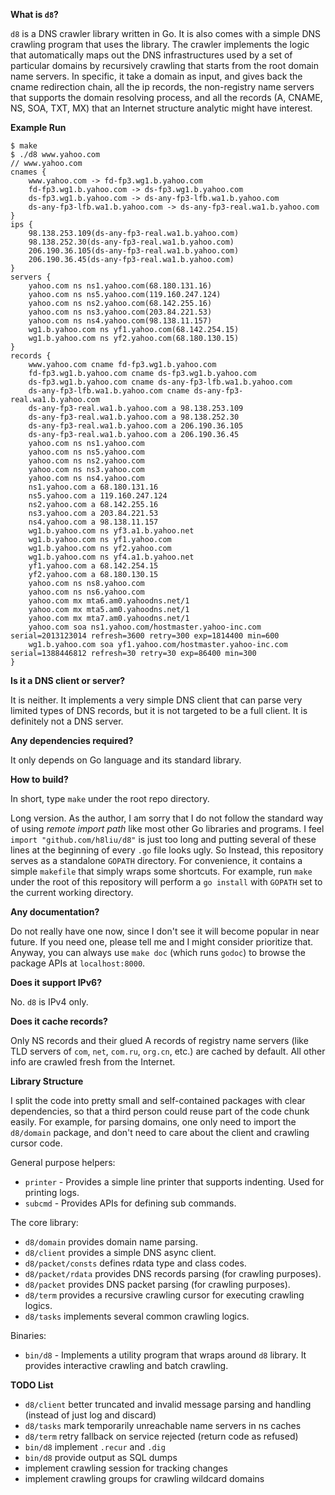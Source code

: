 **What is `d8`?**

`d8` is a DNS crawler library written in Go. It is also comes with a simple DNS
crawling program that uses the library.  The crawler implements the logic that
automatically maps out the DNS infrastructures used by a set of particular
domains by recursively crawling that starts from the root domain name servers.
In specific, it take a domain as input, and gives back the cname redirection
chain, all the ip records, the non-registry name servers that supports the
domain resolving process, and all the records (A, CNAME, NS, SOA, TXT, MX) that
an Internet structure analytic might have interest.

**Example Run**

	$ make
	$ ./d8 www.yahoo.com
	// www.yahoo.com
	cnames {
	    www.yahoo.com -> fd-fp3.wg1.b.yahoo.com
	    fd-fp3.wg1.b.yahoo.com -> ds-fp3.wg1.b.yahoo.com
	    ds-fp3.wg1.b.yahoo.com -> ds-any-fp3-lfb.wa1.b.yahoo.com
	    ds-any-fp3-lfb.wa1.b.yahoo.com -> ds-any-fp3-real.wa1.b.yahoo.com
	}
	ips {
	    98.138.253.109(ds-any-fp3-real.wa1.b.yahoo.com)
	    98.138.252.30(ds-any-fp3-real.wa1.b.yahoo.com)
	    206.190.36.105(ds-any-fp3-real.wa1.b.yahoo.com)
	    206.190.36.45(ds-any-fp3-real.wa1.b.yahoo.com)
	}
	servers {
	    yahoo.com ns ns1.yahoo.com(68.180.131.16)
	    yahoo.com ns ns5.yahoo.com(119.160.247.124)
	    yahoo.com ns ns2.yahoo.com(68.142.255.16)
	    yahoo.com ns ns3.yahoo.com(203.84.221.53)
	    yahoo.com ns ns4.yahoo.com(98.138.11.157)
	    wg1.b.yahoo.com ns yf1.yahoo.com(68.142.254.15)
	    wg1.b.yahoo.com ns yf2.yahoo.com(68.180.130.15)
	}
	records {
	    www.yahoo.com cname fd-fp3.wg1.b.yahoo.com
	    fd-fp3.wg1.b.yahoo.com cname ds-fp3.wg1.b.yahoo.com
	    ds-fp3.wg1.b.yahoo.com cname ds-any-fp3-lfb.wa1.b.yahoo.com
	    ds-any-fp3-lfb.wa1.b.yahoo.com cname ds-any-fp3-real.wa1.b.yahoo.com
	    ds-any-fp3-real.wa1.b.yahoo.com a 98.138.253.109
	    ds-any-fp3-real.wa1.b.yahoo.com a 98.138.252.30
	    ds-any-fp3-real.wa1.b.yahoo.com a 206.190.36.105
	    ds-any-fp3-real.wa1.b.yahoo.com a 206.190.36.45
	    yahoo.com ns ns1.yahoo.com
	    yahoo.com ns ns5.yahoo.com
	    yahoo.com ns ns2.yahoo.com
	    yahoo.com ns ns3.yahoo.com
	    yahoo.com ns ns4.yahoo.com
	    ns1.yahoo.com a 68.180.131.16
	    ns5.yahoo.com a 119.160.247.124
	    ns2.yahoo.com a 68.142.255.16
	    ns3.yahoo.com a 203.84.221.53
	    ns4.yahoo.com a 98.138.11.157
	    wg1.b.yahoo.com ns yf3.a1.b.yahoo.net
	    wg1.b.yahoo.com ns yf1.yahoo.com
	    wg1.b.yahoo.com ns yf2.yahoo.com
	    wg1.b.yahoo.com ns yf4.a1.b.yahoo.net
	    yf1.yahoo.com a 68.142.254.15
	    yf2.yahoo.com a 68.180.130.15
	    yahoo.com ns ns8.yahoo.com
	    yahoo.com ns ns6.yahoo.com
	    yahoo.com mx mta6.am0.yahoodns.net/1
	    yahoo.com mx mta5.am0.yahoodns.net/1
	    yahoo.com mx mta7.am0.yahoodns.net/1
	    yahoo.com soa ns1.yahoo.com/hostmaster.yahoo-inc.com serial=2013123014 refresh=3600 retry=300 exp=1814400 min=600
	    wg1.b.yahoo.com soa yf1.yahoo.com/hostmaster.yahoo-inc.com serial=1388446812 refresh=30 retry=30 exp=86400 min=300
	}

**Is it a DNS client or server?**

It is neither. It implements a very simple DNS client that can parse very
limited types of DNS records, but it is not targeted to be a full client. It is
definitely not a DNS server.

**Any dependencies required?**

It only depends on Go language and its standard library.

**How to build?**

In short, type `make` under the root repo directory.

Long version. As the author, I am sorry that I do not follow the standard way
of using *remote import path* like most other Go libraries and programs.  I feel
`import "github.com/h8liu/d8"` is just too long and putting several of these lines
at the beginning of every `.go` file looks ugly. So Instead, this repository
serves as a standalone `GOPATH` directory. For convenience, it contains a
simple `makefile` that simply wraps some shortcuts. For example, run `make`
under the root of this repository will perform a `go install` with `GOPATH` set
to the current working directory. 

**Any documentation?**

Do not really have one now, since I don't see it will become popular in near
future.  If you need one, please tell me and I might consider prioritize that.
Anyway, you can always use `make doc` (which runs `godoc`) to browse the
package APIs at `localhost:8000`.

**Does it support IPv6?**

No. `d8` is IPv4 only.

**Does it cache records?**

Only NS records and their glued A records of registry name servers (like TLD
servers of `com`, `net`, `com.ru`, `org.cn`, etc.) are cached by default. All
other info are crawled fresh from the Internet.

**Library Structure**

I split the code into pretty small and self-contained packages with clear
dependencies, so that a third person could reuse part of the code chunk easily.
For example, for parsing domains, one only need to import the `d8/domain`
package, and don't need to care about the client and crawling cursor code.

General purpose helpers: 

- `printer` - Provides a simple line printer that supports indenting. Used for
  printing logs.
- `subcmd` - Provides APIs for defining sub commands.

The core library:

- `d8/domain` provides domain name parsing.
- `d8/client` provides a simple DNS async client.
- `d8/packet/consts` defines rdata type and class codes.
- `d8/packet/rdata` provides DNS records parsing (for crawling purposes).
- `d8/packet` provides DNS packet parsing (for crawling purposes).
- `d8/term` provides a recursive crawling cursor for executing crawling
  logics.
- `d8/tasks` implements several common crawling logics.

Binaries:

- `bin/d8` - Implements a utility program that wraps around `d8` library. It
  provides interactive crawling and batch crawling.

**TODO List**

- `d8/client` better truncated and invalid message parsing and handling
  (instead of just log and discard)
- `d8/tasks` mark temporarily unreachable name servers in ns caches
- `d8/term` retry fallback on service rejected (return code as refused)
- `bin/d8` implement `.recur` and `.dig`
- `bin/d8` provide output as SQL dumps
- implement crawling session for tracking changes
- implement crawling groups for crawling wildcard domains


